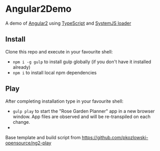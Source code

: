 # Angular2Demo

A demo of [Angular2](https://angular.io/)  using [TypeScript](http://www.typescriptlang.org/) and [SystemJS loader](https://github.com/systemjs/systemjs)

## Install

Clone this repo and execute in your favourite shell:

* `npm i -g gulp` to install gulp globally (if you don't have it installed already)
* `npm i` to install local npm dependencies

## Play

After completing installation type in your favourite shell:

* `gulp play` to start the "Rose Garden Planner" app in a new browser window. App files are observed and will be re-transpiled on each change.
* 
Base template and build script from https://github.com/pkozlowski-opensource/ng2-play
